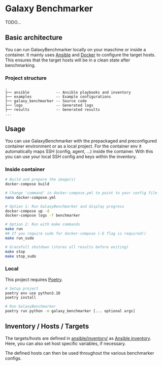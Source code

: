 # Galaxy Benchmarker

TODO...

## Basic architecture

You can run GalaxyBenchmarker locally on your maschine or inside a container. It
mainly uses [Ansible](https://docs.ansible.com/) and [Docker](https://www.docker.com/)
to configure the target hosts. This ensures that the target hosts will be in a clean
state after benchmarking.

### Project structure

```
.
├── ansible            -- Ansible playbooks and inventory
├── examples           -- Example configurations
├── galaxy_benchmarker -- Source code
├── logs               -- Generated logs
├── results            -- Generated results
...
```

## Usage

You can use GalaxyBenchmarker with the prepackaged and preconfigured container
environment or as a local project. For the container env it automatically maps
SSH (config, agent, ...) inside the container. With this you can use your local
SSH config and keys within the inventory.

### Inside container


```bash
# Build and prepare the image(s)
docker-compose build

# Change 'command' in docker-compose.yml to point to your config file
nano docker-compose.yml

# Option 1: Run GalaxyBenchmarker and display progress
docker-compose up -d
docker-compose logs -f benchmarker

# Option 2: Run with make commands
make run
## If you require sudo for docker-compose (-E flag is required!)
make run_sudo

# Gracefull shutdown (stores all results before exiting)
make stop
make stop_sudo
```

### Local

This project requires [Poetry](https://python-poetry.org/docs/).

```bash
# Setup project
poetry env use python3.10
poetry install

# Run GalaxyBenchmarker
poetry run python -m galaxy_benchmarker [... optional args]
```

## Inventory / Hosts / Targets

The targets/hosts are defined in [ansible/inventory/](./ansible/inventory/) as
[Ansible inventory](https://docs.ansible.com/ansible/latest/user_guide/intro_inventory.html).
Here, you can also set host specific variables, if necessary.

The defined hosts can then be used throughout the various benchmarker configs.
